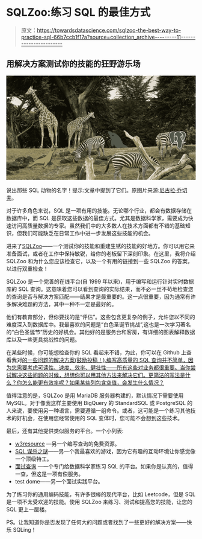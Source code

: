 # SQLZoo:练习 SQL 的最佳方式

> 原文：<https://towardsdatascience.com/sqlzoo-the-best-way-to-practice-sql-66b7ccb1f17a?source=collection_archive---------11----------------------->

## 用解决方案测试你的技能的狂野游乐场

![](img/f04ff21e9a9c42433a203dc3996af1dc.png)

说出那些 SQL 动物的名字！提示:文章中提到了它们。原图片来源:[尼古拉·乔切夫](https://unsplash.com/@nxn)。

对于许多角色来说，SQL 是一项有用的技能。无论哪个行业，都会有数据存储在数据库中，而 SQL 是获取这些数据的最佳方式。尤其是数据科学家，需要成为快速访问高质量数据的专家。虽然我们中的大多数人在技术方面都有不错的基础知识，但我们可能缺乏在日常工作中进一步发展这些技能的机会。

进来了[SQLZoo](https://sqlzoo.net/)——一个测试你的技能和重建生锈的技能的好地方。你可以用它来准备面试，或者在工作中保持敏锐，给你的老板留下深刻印象。在这里，我将介绍 SQLZoo 和为什么您应该检查它，以及一个有用的链接到一些 SQLZoo 的答案，以进行双重检查！

SQLZoo 是一个完善的在线平台(自 1999 年以来)，用于编写和运行针对实时数据库的 SQL 查询。这意味着您可以看到查询的实际结果，而不必一丝不苟地检查您的查询是否与解决方案匹配——结果才是最重要的。这一点很重要，因为通常有许多解决难题的方法，其中一种不一定是最好的。

他们有教育部分，但你要找的是“评估”。这些包含更复杂的例子，允许您以不同的难度深入到数据库中。我最喜欢的问题是“白色圣诞节挑战”,这也是一次学习著名的“白色圣诞节”历史的好机会。其他好的是服务台和客房，有详细的图表解释数据库以及一些更具挑战性的问题。

在某些时候，你可能想检查你的 SQL 看起来不错，为此，你可以在 Github 上查看我对[的一些问题的解决方案(鼓励投稿！).编写高质量的 SQL 查询并不简单，因为您需要考虑可读性、速度、效率、健壮性——所有这些对业务都很重要。当你尝试解决这些问题的时候，想想你可以用其他方法来解决它们。更简洁的写法是什么？你怎么能更有效率呢？如果某些列包含空值，会发生什么情况？](https://github.com/jyesawtellrickson/sql-zoo)

值得注意的是，SQLZoo 是用 MariaDB 服务器构建的，默认情况下需要使用 MySQL。对于像我这样主要使用 BigQuery 的 StandardSQL 或 PostgreSQL 的人来说，要使用另一种语言，需要遵循一组命令。或者，这可能是一个练习其他技术的好机会，在使用您经常使用的 SQL 变体时，您可能不会想到这些技术。

最后，还有其他提供类似服务的平台。一个小列表:

*   [w3resource](https://www.w3resource.com/sql-exercises/sql-fromatting-output-exercises.php) —另一个编写查询的免费资源。
*   [SQL 谋杀之谜](http://mystery.knightlab.com/)——另一个我最喜欢的游戏，因为它有趣的互动环境让你感觉像一个顶级特工。
*   [面试查询](https://www.interviewquery.com/) —一个专门给数据科学家练习 SQL 的平台。如果你是认真的，值得一查，但这是一项有偿服务。
*   test dome——另一个面试实践平台。

为了练习你的通用编码技能，有许多很棒的现代平台，比如 Leetcode，但是 SQL 是一项不太受欢迎的技能。使用 SQLZoo 来练习、测试和提高您的技能，让您的 SQL 更上一层楼。

PS。让我知道你是否发现了任何大的问题或者找到了一些更好的解决方案——快乐 SQLing！